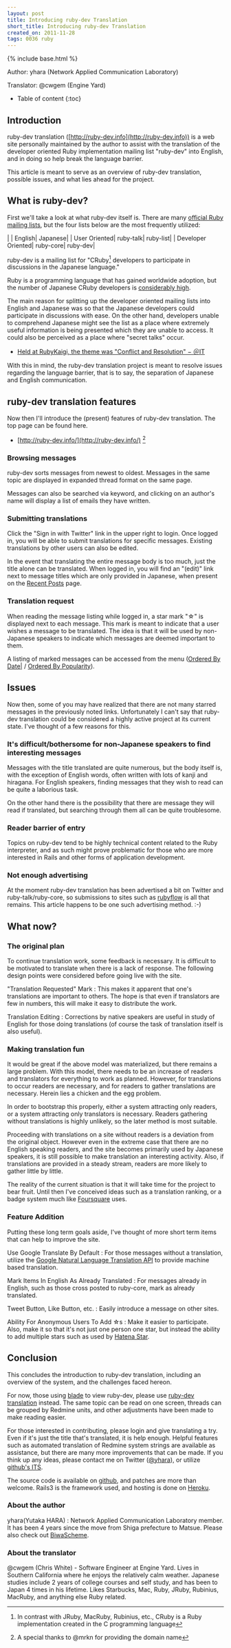 ```yaml
---
layout: post
title: Introducing ruby-dev Translation
short_title: Introducing ruby-dev Translation
created_on: 2011-11-28
tags: 0036 ruby
---
```

{% include base.html %}


Author: yhara (Network Applied Communication Laboratory)

Translator: @cwgem (Engine Yard)

* Table of content
{:toc}


## Introduction

ruby-dev translation ([http://ruby-dev.info](http://ruby-dev.info)) is a web site personally maintained by the author to assist with the translation of the developer oriented Ruby implementation mailing list "ruby-dev" into English, and in doing so help break the language barrier.

This article is meant to serve as an overview of ruby-dev translation, possible issues, and what lies ahead for the project.

## What is ruby-dev?

First we'll take a look at what ruby-dev itself is. There are many [official Ruby mailing lists](http://www.ruby-lang.org/ja/community/mailing-lists/), but the four lists below are the most frequently utilized:

|           | English| Japanese|
| User Oriented| ruby-talk| ruby-list|
| Developer Oriented| ruby-core| ruby-dev|


ruby-dev is a mailing list for "CRuby[^1] developers to participate in discussions in the Japanese language."

Ruby is a programming language that has gained worldwide adoption, but the number of Japanese CRuby developers is [considerably high](http://rubycommitters.org/).

The main reason for splitting up the developer oriented mailing lists into English and Japanese was so that the Japanese developers could participate in discussions with ease. On the other hand, developers unable to comprehend Japanese might see the list as a place where extremely useful information is being presented which they are unable to access. It could also be perceived as a place where "secret talks" occur.

* [Held at RubyKaigi, the theme was "Conflict and Resolution" − ＠IT](http://www.atmarkit.co.jp/news/201009/13/rubykaigi.html)


With this in mind, the ruby-dev translation project is meant to resolve issues regarding the language barrier, that is to say, the separation of Japanese and English communication.

## ruby-dev translation features

Now then I'll introduce the (present) features of ruby-dev translation. The top page can be found here.

* [http://ruby-dev.info/](http://ruby-dev.info/) [^2]


### Browsing messages

ruby-dev sorts messages from newest to oldest. Messages in the same topic are displayed in expanded thread format on the same page. 

Messages can also be searched via keyword, and clicking on an author's name will display a list of emails they have written.

### Submitting translations

Click the "Sign in with Twitter" link in the upper right to login. Once logged in, you will be able to submit translations for specific messages. Existing translations by other users can also be edited.

In the event that translating the entire message body is too much, just the title alone can be translated. When logged in, you will find an "(edit)" link next to message titles which are only provided in Japanese, when present on the [Recent Posts](http://ruby-dev.info/posts) page.

### Translation request

When reading the message listing while logged in, a star mark "☆" is displayed next to each message. This mark is meant to indicate that a user wishes a message to be translated. The idea is that it will be used by non-Japanese speakers to indicate which messages are deemed important to them.

A listing of marked messages can be accessed from the menu
([Ordered By Date|](http://ruby-dev.info/posts?view=recent_requested) / [Ordered By Popularity](http://ruby-dev.info/posts?view=top_requested)).

## Issues

Now then, some of you may have realized that there are not many starred messages in the previously noted links. Unfortunately I can't say that ruby-dev translation could be considered a highly active project at its current state. I've thought of a few reasons for this. 

### It's difficult/bothersome for non-Japanese speakers to find interesting messages

Messages with the title translated are quite numerous, but the body itself is, with the exception of English words, often written with lots of kanji and hiragana. For English speakers, finding messages that they wish to read can be quite a laborious task.

On the other hand there is the possibility that there are message they will read if translated, but searching through them all can be quite troublesome.

### Reader barrier of entry

Topics on ruby-dev tend to be highly technical content related to the Ruby interpreter, and as such might prove problematic for those who are more interested in Rails and other forms of application development.

### Not enough advertising

At the moment ruby-dev translation has been advertised a bit on Twitter and ruby-talk/ruby-core, so submissions to sites such as [rubyflow](http://www.rubyflow.com/) is all that remains. This article happens to be one such advertising method. :-)

## What now?

### The original plan

To continue translation work, some feedback is necessary. It is difficult to be motivated to translate when there is a lack of response. The following design points were considered before going live with the site.

"Translation Requested" Mark
:  This makes it apparent that one's translations are important to others. The hope is that even if translators are few in numbers, this will make it easy to distribute the work.

Translation Editing
: Corrections by native speakers are useful in study of English for those doing translations (of course the task of translation itself is also useful).

### Making translation fun

It would be great if the above model was materialized, but there remains a large problem. With this model, there needs to be an increase of readers and translators for everything to work as planned. However, for translations to occur readers are necessary, and for readers to gather translations are necessary. Herein lies a chicken and the egg problem.

In order to bootstrap this properly, either a system attracting only readers, or a system attracting only translators is necessary. Readers gathering without translations is highly unlikely, so the later method is most suitable. 

Proceeding with translations on a site without readers is a deviation from the original object. However even in the extreme case that there are no English speaking readers, and the site becomes primarily used by Japanese speakers, it is still possible to make translation an interesting activity. Also, if translations are provided in a steady stream, readers are more likely to gather little by little.

The reality of the current situation is that it will take time for the project to bear fruit. Until then I've conceived ideas such as a translation ranking, or a badge system much like [Foursquare](https://foursquare.com/) uses.

### Feature Addition

Putting these long term goals aside, I've thought of more short term items that can help to improve the site.

Use Google Translate By Default
: For those messages without a translation, utilize the [Google Natural Language Translation API](http://www.google.com/webelements/#!/translate) to provide machine based translation.

Mark Items In English As Already Translated
: For messages already in English, such as those cross posted to ruby-core, mark as already translated.

Tweet Button, Like Button, etc.
: Easily introduce a message on other sites.

Ability For Anonymous Users To Add ☆s
: Make it easier to participate. Also, make it so that it's not just one person one star, but instead the ability to add multiple stars such as used by [Hatena Star](http://s.hatena.ne.jp/).

## Conclusion

This concludes the introduction to ruby-dev translation, including an overview of the system, and the challenges faced hereon. 

For now, those using [blade](http://blade.nagaokaut.ac.jp/ruby/ruby-dev/index.shtml) to view ruby-dev, please use [ruby-dev translation](http://ruby-dev.info/) instead. The same topic can be read on one screen, threads can be grouped by Redmine units, and other adjustments have been made to make reading easier.

For those interested in contributing, please login and give translating a try. Even if it's just the title that's translated, it is help enough. Helpful features such as automated translation of Redmine system strings are available as assistance, but there are many more improvements that can be made. If you think up any ideas, please contact me on Twitter ([@yhara](http://twitter.com/yhara)), or utilize [github's ITS](https://github.com/yhara/dev-ruby/issues).

The source code is available on [github](https://github.com/yhara/dev-ruby), and patches are more than welcome. Rails3 is the framework used, and hosting is done on [Heroku](http://www.heorku.com).

### About the author

yhara(Yutaka HARA)
: Network Applied Communication Laboratory member. It has been 4 years since the move from Shiga prefecture to Matsue. Please also check out [BiwaScheme](http://www.biwascheme.org/).

### About the translator

@cwgem (Chris White) - Software Engineer at Engine Yard. Lives in Southern California where he enjoys the relatively calm weather. Japanese studies include 2 years of college courses and self study, and has been to Japan 4 times in his lifetime. Likes Starbucks, Mac, Ruby, JRuby, Rubinius, MacRuby, and anything else Ruby related.

[^1]: In contrast with JRuby, MacRuby, Rubinius, etc., CRuby is a Ruby implementation created in the C programming language
[^2]: A special thanks to @mrkn for providing the domain name
